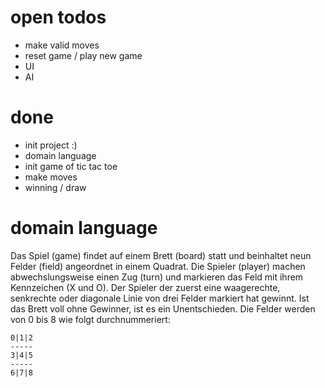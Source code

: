 # open todos

- make valid moves
- reset game / play new game
- UI
- AI

# done

- init project :)
- domain language
- init game of tic tac toe
- make moves
- winning / draw

# domain language

Das Spiel (game) findet auf einem Brett (board) statt und beinhaltet neun Felder (field) angeordnet in einem Quadrat.
Die Spieler (player) machen abwechslungsweise einen Zug (turn) und markieren das Feld mit ihrem Kennzeichen (X und O).
Der Spieler der zuerst eine waagerechte, senkrechte oder diagonale Linie von drei Felder markiert hat gewinnt.
Ist das Brett voll ohne Gewinner, ist es ein Unentschieden.
Die Felder werden von 0 bis 8 wie folgt durchnummeriert:

```
0|1|2
-----
3|4|5
-----
6|7|8
```

